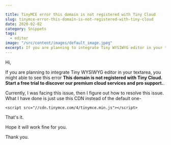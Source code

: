 ```yaml
---

title: TinyMCE error this domain is not registered with Tiny Cloud
slug: tinymce-error-this-domain-is-not-registered-with-tiny-cloud
date: 2020-02-02
category: Snippets
tags:
  - editor
image: "/src/content/images/default_image.jpeg"
excerpt: If you are planning to integrate Tiny WYSIWYG editor in your textarea, you might able to see this error __This domain is not registered with Tiny Cloud. Start a free trial to discover our premium cloud services and pro support.__.
---
```


Hi,

If you are planning to integrate Tiny WYSIWYG editor in your textarea, you might able to see this error __This domain is not registered with Tiny Cloud. Start a free trial to discover our premium cloud services and pro support.__.

Currently, I was facing this issue, then I figure out how to resolve this issue. What I have done is just use this CDN instead of the default one-

```
<script src="//cdn.tinymce.com/4/tinymce.min.js"></script>
```

That's it.

Hope it will work fine for you.

Thank you.